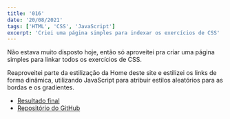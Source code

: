```yaml
---
title: '016'
date: '20/08/2021'
tags: ['HTML', 'CSS', 'JavaScript']
excerpt: 'Criei uma página simples para indexar os exercícios de CSS'
---
```

Não estava muito disposto hoje, então só aproveitei pra criar uma página simples para linkar todos os exercícios de CSS.

Reaproveitei parte da estilização da Home deste site e estilizei os links de forma dinâmica, utilizando JavaScript para atribuir estilos aleatórios para as bordas e os gradientes.

- <a href="https://felipe-pimentel.github.io/css-practice/" target="_blank" rel="noreferrer">Resultado final</a>
- <a href="https://github.com/felipe-pimentel/css-practice" target="_blank" rel="noreferrer">Repositório do GitHub</a>
